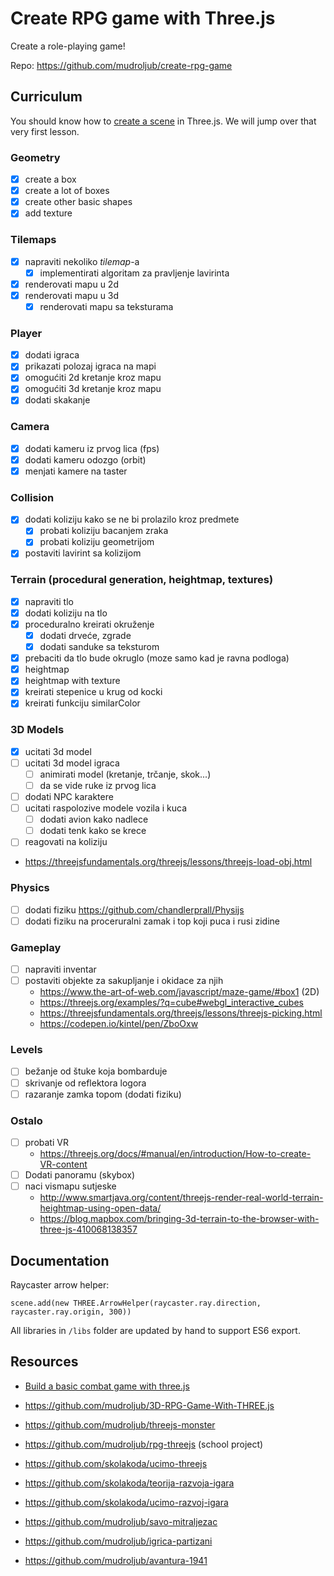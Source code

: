 # Create RPG game with Three.js

Create a role-playing game!

Repo: https://github.com/mudroljub/create-rpg-game

## Curriculum

You should know how to [create a scene](https://threejs.org/docs/index.html#manual/en/introduction/Creating-a-scene) in Three.js. We will jump over that very first lesson.

### Geometry

- [x] create a box
- [x] create a lot of boxes
- [x] create other basic shapes
- [x] add texture

### Tilemaps

- [x] napraviti nekoliko *tilemap*-a
  - [x] implementirati algoritam za pravljenje lavirinta
- [x] renderovati mapu u 2d
- [x] renderovati mapu u 3d
  - [x] renderovati mapu sa teksturama

### Player

- [x] dodati igraca
- [x] prikazati polozaj igraca na mapi
- [x] omogućiti 2d kretanje kroz mapu
- [x] omogućiti 3d kretanje kroz mapu
- [x] dodati skakanje

### Camera

- [x] dodati kameru iz prvog lica (fps)
- [x] dodati kameru odozgo (orbit)
- [x] menjati kamere na taster

### Collision

- [x] dodati koliziju kako se ne bi prolazilo kroz predmete
  - [x] probati koliziju bacanjem zraka
  - [x] probati koliziju geometrijom
- [x] postaviti lavirint sa kolizijom

### Terrain (procedural generation, heightmap, textures)

- [x] napraviti tlo
- [x] dodati koliziju na tlo
- [x] proceduralno kreirati okruženje
  - [x] dodati drveće, zgrade
  - [x] dodati sanduke sa teksturom
- [x] prebaciti da tlo bude okruglo (moze samo kad je ravna podloga)
- [x] heightmap
- [x] heightmap with texture
- [x] kreirati stepenice u krug od kocki
- [x] kreirati funkciju similarColor

### 3D Models

- [x] ucitati 3d model
- [ ] ucitati 3d model igraca
  - [ ] animirati model (kretanje, trčanje, skok...)
  - [ ] da se vide ruke iz prvog lica
- [ ] dodati NPC karaktere
- [ ] ucitati raspolozive modele vozila i kuca
  - [ ] dodati avion kako nadlece
  - [ ] dodati tenk kako se krece
- [ ] reagovati na koliziju
- https://threejsfundamentals.org/threejs/lessons/threejs-load-obj.html

### Physics

- [ ] dodati fiziku https://github.com/chandlerprall/Physijs
- [ ] dodati fiziku na proceruralni zamak i top koji puca i rusi zidine

### Gameplay

- [ ] napraviti inventar
- [ ] postaviti objekte za sakupljanje i okidace za njih
  - https://www.the-art-of-web.com/javascript/maze-game/#box1 (2D)
  - https://threejs.org/examples/?q=cube#webgl_interactive_cubes
  - https://threejsfundamentals.org/threejs/lessons/threejs-picking.html
  - https://codepen.io/kintel/pen/ZboOxw

### Levels

- [ ] bežanje od štuke koja bombarduje
- [ ] skrivanje od reflektora logora
- [ ] razaranje zamka topom (dodati fiziku)

### Ostalo

- [ ] probati VR
  - https://threejs.org/docs/#manual/en/introduction/How-to-create-VR-content
- [ ] Dodati panoramu (skybox)
- [ ] naci vismapu sutjeske
  - http://www.smartjava.org/content/threejs-render-real-world-terrain-heightmap-using-open-data/
  - https://blog.mapbox.com/bringing-3d-terrain-to-the-browser-with-three-js-410068138357

## Documentation

Raycaster arrow helper:

```
scene.add(new THREE.ArrowHelper(raycaster.ray.direction, raycaster.ray.origin, 300))
```

All libraries in `/libs` folder are updated by hand to support ES6 export.

## Resources

- [Build a basic combat game with three.js](http://www.creativebloq.com/web-design/build-basic-combat-game-threejs-101517540)
- https://github.com/mudroljub/3D-RPG-Game-With-THREE.js
- https://github.com/mudroljub/threejs-monster
- https://github.com/mudroljub/rpg-threejs (school project)

- https://github.com/skolakoda/ucimo-threejs
- https://github.com/skolakoda/teorija-razvoja-igara
- https://github.com/skolakoda/ucimo-razvoj-igara

- https://github.com/mudroljub/savo-mitraljezac
- https://github.com/mudroljub/igrica-partizani
- https://github.com/mudroljub/avantura-1941
